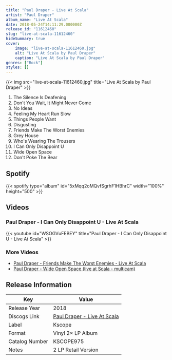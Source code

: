 ```yaml
---
title: "Paul Draper - Live At Scala"
artist: "Paul Draper"
album_name: "Live At Scala"
date: 2018-05-24T14:11:29.000000Z
release_id: "11612460"
slug: "live-at-scala-11612460"
hideSummary: true
cover:
    image: "live-at-scala-11612460.jpg"
    alt: "Live At Scala by Paul Draper"
    caption: "Live At Scala by Paul Draper"
genres: ["Rock"]
styles: []
---
```


{{< img src="live-at-scala-11612460.jpg" title="Live At Scala by Paul Draper" >}}

<!-- section break -->

1. The Silence Is Deafening
2. Don't You Wait, It Might Never Come
3. No Ideas
4. Feeling My Heart Run Slow
5. Things People Want
6. Disgusting
7. Friends Make The Worst Enemies
8. Grey House
9. Who's Wearing The Trousers
10. I Can Only Disappoint U
11. Wide Open Space
12. Don't Poke The Bear

<!-- section break -->


## Spotify
{{< spotify type="album" id="5xMqq2oMQvfSgrhF1HBhrC" width="100%" height="500" >}}



## Videos
### Paul Draper - I Can Only Disappoint U - Live At Scala
{{< youtube id="WSOGVuFEBEY" title="Paul Draper - I Can Only Disappoint U - Live At Scala" >}}<br>

### More Videos

- [Paul Draper - Friends Make The Worst Enemies - Live At Scala](https://www.youtube.com/watch?v=QvMGJJu7h-k)
- [Paul Draper - Wide Open Space (live at Scala - multicam)](https://www.youtube.com/watch?v=uIJpdmeGMek)


## Release Information
|  Key           | Value                                                |
| ---------------| ---------------------------------------------------- |
| Release Year   | 2018                                   |
| Discogs Link   | [Paul Draper - Live At Scala](https://www.discogs.com/release/11612460-Paul-Draper-Live-At-Scala) |
| Label          | Kscope |
| Format         | Vinyl 2× LP Album |
| Catalog Number | KSCOPE975 |
| Notes | 2 LP Retail Version |